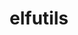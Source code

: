---
title: "elfutils"
layout: cache
categories: [package, develop]
meta: {"versions": ["0.186", "0.188", "0.189"], "compilers": ["gcc@=11.1.0", "gcc@=11.3.0", "gcc@=7.3.1", "gcc@=7.5.0", "oneapi@=2023.0.0", "oneapi@=2023.2.0"], "oss": ["amzn2", "ubuntu18.04", "ubuntu20.04", "ubuntu22.04"], "platforms": ["linux"], "targets": ["aarch64", "graviton2", "neoverse_n1", "ppc64le", "x86_64", "x86_64_v3"], "stacks": ["e4s-oneapi", "ml-linux-x86_64-cpu", "ml-linux-x86_64-cuda", "ml-linux-x86_64-rocm", "root", "tutorial"], "num_specs": 76, "num_specs_by_stack": {"root": 76, "e4s-oneapi": 4, "ml-linux-x86_64-rocm": 1, "ml-linux-x86_64-cuda": 1, "ml-linux-x86_64-cpu": 1, "tutorial": 1}}
spec_details: [{"hash": "dmlyrj4yqt5qxak7giy7v6u32i5ds4f5", "compiler": "gcc@=7.3.1", "versions": ["0.186"], "os": "amzn2", "platform": "linux", "target": "aarch64", "variants": ["~bzip2", "~debuginfod", "+nls", "~xz"], "stacks": ["root"], "size": "-", "tarball": "https://binaries.spack.io/develop/build_cache/linux-amzn2-aarch64/gcc-7.3.1/elfutils-0.186/linux-amzn2-aarch64-gcc-7.3.1-elfutils-0.186-dmlyrj4yqt5qxak7giy7v6u32i5ds4f5.spack"}, {"hash": "xpvce6hctidb6j6lhf72vfvb7spoipfh", "compiler": "gcc@=7.3.1", "versions": ["0.186"], "os": "amzn2", "platform": "linux", "target": "aarch64", "variants": ["~bzip2", "~debuginfod", "+nls", "~xz"], "stacks": ["root"], "size": "-", "tarball": "https://binaries.spack.io/develop/build_cache/linux-amzn2-aarch64/gcc-7.3.1/elfutils-0.186/linux-amzn2-aarch64-gcc-7.3.1-elfutils-0.186-xpvce6hctidb6j6lhf72vfvb7spoipfh.spack"}, {"hash": "3w3rmzmqxff7f66hko2ctra6ag7rkcar", "compiler": "gcc@=7.3.1", "versions": ["0.186"], "os": "amzn2", "platform": "linux", "target": "aarch64", "variants": ["~bzip2", "~debuginfod", "+nls", "~xz"], "stacks": ["root"], "size": "-", "tarball": "https://binaries.spack.io/develop/build_cache/linux-amzn2-aarch64/gcc-7.3.1/elfutils-0.186/linux-amzn2-aarch64-gcc-7.3.1-elfutils-0.186-3w3rmzmqxff7f66hko2ctra6ag7rkcar.spack"}, {"hash": "qxjgxkwlzhhztft22v2hymscfv2va6aa", "compiler": "gcc@=7.3.1", "versions": ["0.186"], "os": "amzn2", "platform": "linux", "target": "aarch64", "variants": ["~bzip2", "~debuginfod", "+nls", "~xz"], "stacks": ["root"], "size": "-", "tarball": "https://binaries.spack.io/develop/build_cache/linux-amzn2-aarch64/gcc-7.3.1/elfutils-0.186/linux-amzn2-aarch64-gcc-7.3.1-elfutils-0.186-qxjgxkwlzhhztft22v2hymscfv2va6aa.spack"}, {"hash": "3ya5dcn62k7llxeh4tsyl7xjymggbgy5", "compiler": "gcc@=7.3.1", "versions": ["0.188"], "os": "amzn2", "platform": "linux", "target": "aarch64", "variants": ["build_system=autotools", "~bzip2", "~debuginfod", "+nls", "~xz", "~zstd"], "stacks": ["root"], "size": "-", "tarball": "https://binaries.spack.io/develop/build_cache/linux-amzn2-aarch64/gcc-7.3.1/elfutils-0.188/linux-amzn2-aarch64-gcc-7.3.1-elfutils-0.188-3ya5dcn62k7llxeh4tsyl7xjymggbgy5.spack"}, {"hash": "6jj45xgkgu2l43dyk5bxq5ajeouhpmwk", "compiler": "gcc@=7.3.1", "versions": ["0.186"], "os": "amzn2", "platform": "linux", "target": "aarch64", "variants": ["~bzip2", "~debuginfod", "+nls", "~xz"], "stacks": ["root"], "size": "-", "tarball": "https://binaries.spack.io/develop/build_cache/linux-amzn2-aarch64/gcc-7.3.1/elfutils-0.186/linux-amzn2-aarch64-gcc-7.3.1-elfutils-0.186-6jj45xgkgu2l43dyk5bxq5ajeouhpmwk.spack"}, {"hash": "grpik2sqac2gifxpuk7g5jg6wukqapia", "compiler": "gcc@=7.3.1", "versions": ["0.189"], "os": "amzn2", "platform": "linux", "target": "aarch64", "variants": ["build_system=autotools", "~bzip2", "~debuginfod", "+nls", "~xz", "~zstd"], "stacks": ["root"], "size": "-", "tarball": "https://binaries.spack.io/develop/build_cache/linux-amzn2-aarch64/gcc-7.3.1/elfutils-0.189/linux-amzn2-aarch64-gcc-7.3.1-elfutils-0.189-grpik2sqac2gifxpuk7g5jg6wukqapia.spack"}, {"hash": "xlpz2kbtqggi3nxyklnyuu5pxtb76bpf", "compiler": "gcc@=7.3.1", "versions": ["0.189"], "os": "amzn2", "platform": "linux", "target": "aarch64", "variants": ["build_system=autotools", "~bzip2", "~debuginfod", "+nls", "~xz", "~zstd"], "stacks": ["root"], "size": "-", "tarball": "https://binaries.spack.io/develop/build_cache/linux-amzn2-aarch64/gcc-7.3.1/elfutils-0.189/linux-amzn2-aarch64-gcc-7.3.1-elfutils-0.189-xlpz2kbtqggi3nxyklnyuu5pxtb76bpf.spack"}, {"hash": "v7zao6fvfap36caqugueixawxhjcmskm", "compiler": "gcc@=7.3.1", "versions": ["0.189"], "os": "amzn2", "platform": "linux", "target": "aarch64", "variants": ["build_system=autotools", "~bzip2", "~debuginfod", "+nls", "~xz", "~zstd"], "stacks": ["root"], "size": "-", "tarball": "https://binaries.spack.io/develop/build_cache/linux-amzn2-aarch64/gcc-7.3.1/elfutils-0.189/linux-amzn2-aarch64-gcc-7.3.1-elfutils-0.189-v7zao6fvfap36caqugueixawxhjcmskm.spack"}, {"hash": "ju2z6uukwvncogq7mcjjba3kpxfiwhkq", "compiler": "gcc@=7.3.1", "versions": ["0.189"], "os": "amzn2", "platform": "linux", "target": "aarch64", "variants": ["build_system=autotools", "~bzip2", "~debuginfod", "+nls", "~xz", "~zstd"], "stacks": ["root"], "size": "-", "tarball": "https://binaries.spack.io/develop/build_cache/linux-amzn2-aarch64/gcc-7.3.1/elfutils-0.189/linux-amzn2-aarch64-gcc-7.3.1-elfutils-0.189-ju2z6uukwvncogq7mcjjba3kpxfiwhkq.spack"}, {"hash": "mvnp7logbddi6hcdxwwr44lhmpqrb2dh", "compiler": "gcc@=7.3.1", "versions": ["0.189"], "os": "amzn2", "platform": "linux", "target": "aarch64", "variants": ["build_system=autotools", "~debuginfod", "+nls"], "stacks": ["root"], "size": "-", "tarball": "https://binaries.spack.io/develop/build_cache/linux-amzn2-aarch64/gcc-7.3.1/elfutils-0.189/linux-amzn2-aarch64-gcc-7.3.1-elfutils-0.189-mvnp7logbddi6hcdxwwr44lhmpqrb2dh.spack"}, {"hash": "kdnyejj7uley2v35l3xik4ujt2ahlsgr", "compiler": "gcc@=7.3.1", "versions": ["0.189"], "os": "amzn2", "platform": "linux", "target": "aarch64", "variants": ["build_system=autotools", "~bzip2", "~debuginfod", "+nls", "~xz", "~zstd"], "stacks": ["root"], "size": "-", "tarball": "https://binaries.spack.io/develop/build_cache/linux-amzn2-aarch64/gcc-7.3.1/elfutils-0.189/linux-amzn2-aarch64-gcc-7.3.1-elfutils-0.189-kdnyejj7uley2v35l3xik4ujt2ahlsgr.spack"}, {"hash": "vqbxrjzzspt5spedh5zhlm2ajrikicdr", "compiler": "gcc@=7.3.1", "versions": ["0.186"], "os": "amzn2", "platform": "linux", "target": "graviton2", "variants": ["~bzip2", "~debuginfod", "+nls", "~xz"], "stacks": ["root"], "size": "-", "tarball": "https://binaries.spack.io/develop/build_cache/linux-amzn2-graviton2/gcc-7.3.1/elfutils-0.186/linux-amzn2-graviton2-gcc-7.3.1-elfutils-0.186-vqbxrjzzspt5spedh5zhlm2ajrikicdr.spack"}, {"hash": "v6djdtgintgqey3zpjmkbcwonjkeejdz", "compiler": "gcc@=7.3.1", "versions": ["0.186"], "os": "amzn2", "platform": "linux", "target": "graviton2", "variants": ["~bzip2", "~debuginfod", "+nls", "~xz"], "stacks": ["root"], "size": "-", "tarball": "https://binaries.spack.io/develop/build_cache/linux-amzn2-graviton2/gcc-7.3.1/elfutils-0.186/linux-amzn2-graviton2-gcc-7.3.1-elfutils-0.186-v6djdtgintgqey3zpjmkbcwonjkeejdz.spack"}, {"hash": "ao3a47gkoo3j2g4pdpvxqph2mcpufzlu", "compiler": "gcc@=7.3.1", "versions": ["0.186"], "os": "amzn2", "platform": "linux", "target": "graviton2", "variants": ["~bzip2", "~debuginfod", "+nls", "~xz"], "stacks": ["root"], "size": "-", "tarball": "https://binaries.spack.io/develop/build_cache/linux-amzn2-graviton2/gcc-7.3.1/elfutils-0.186/linux-amzn2-graviton2-gcc-7.3.1-elfutils-0.186-ao3a47gkoo3j2g4pdpvxqph2mcpufzlu.spack"}, {"hash": "i4rrif3gqp4sptnxfrg4i75cblfix55p", "compiler": "gcc@=7.3.1", "versions": ["0.186"], "os": "amzn2", "platform": "linux", "target": "graviton2", "variants": ["~bzip2", "~debuginfod", "+nls", "~xz"], "stacks": ["root"], "size": "-", "tarball": "https://binaries.spack.io/develop/build_cache/linux-amzn2-graviton2/gcc-7.3.1/elfutils-0.186/linux-amzn2-graviton2-gcc-7.3.1-elfutils-0.186-i4rrif3gqp4sptnxfrg4i75cblfix55p.spack"}, {"hash": "7ohrxmtwppl737udnyhtatfl2bocsxl7", "compiler": "gcc@=7.3.1", "versions": ["0.186"], "os": "amzn2", "platform": "linux", "target": "graviton2", "variants": ["~bzip2", "~debuginfod", "+nls", "~xz"], "stacks": ["root"], "size": "-", "tarball": "https://binaries.spack.io/develop/build_cache/linux-amzn2-graviton2/gcc-7.3.1/elfutils-0.186/linux-amzn2-graviton2-gcc-7.3.1-elfutils-0.186-7ohrxmtwppl737udnyhtatfl2bocsxl7.spack"}, {"hash": "jggmmorzrdq7cqlhkkjjogpwufuwmeuq", "compiler": "gcc@=7.3.1", "versions": ["0.186"], "os": "amzn2", "platform": "linux", "target": "graviton2", "variants": ["~bzip2", "~debuginfod", "+nls", "~xz"], "stacks": ["root"], "size": "-", "tarball": "https://binaries.spack.io/develop/build_cache/linux-amzn2-graviton2/gcc-7.3.1/elfutils-0.186/linux-amzn2-graviton2-gcc-7.3.1-elfutils-0.186-jggmmorzrdq7cqlhkkjjogpwufuwmeuq.spack"}, {"hash": "nxulngmqdblqjuq4kax7hzypaieca56a", "compiler": "gcc@=7.3.1", "versions": ["0.188"], "os": "amzn2", "platform": "linux", "target": "neoverse_n1", "variants": ["build_system=autotools", "~bzip2", "~debuginfod", "+nls", "~xz", "~zstd"], "stacks": ["root"], "size": "-", "tarball": "https://binaries.spack.io/develop/build_cache/linux-amzn2-neoverse_n1/gcc-7.3.1/elfutils-0.188/linux-amzn2-neoverse_n1-gcc-7.3.1-elfutils-0.188-nxulngmqdblqjuq4kax7hzypaieca56a.spack"}, {"hash": "pdszdqvhg4uox3fkoqswegh6dy7firx6", "compiler": "gcc@=7.3.1", "versions": ["0.189"], "os": "amzn2", "platform": "linux", "target": "neoverse_n1", "variants": ["build_system=autotools", "~bzip2", "~debuginfod", "+nls", "~xz", "~zstd"], "stacks": ["root"], "size": "-", "tarball": "https://binaries.spack.io/develop/build_cache/linux-amzn2-neoverse_n1/gcc-7.3.1/elfutils-0.189/linux-amzn2-neoverse_n1-gcc-7.3.1-elfutils-0.189-pdszdqvhg4uox3fkoqswegh6dy7firx6.spack"}, {"hash": "ghz5h3gaatbpsag4pp4md7b7enpecstf", "compiler": "gcc@=7.3.1", "versions": ["0.189"], "os": "amzn2", "platform": "linux", "target": "neoverse_n1", "variants": ["build_system=autotools", "~bzip2", "~debuginfod", "+nls", "~xz", "~zstd"], "stacks": ["root"], "size": "-", "tarball": "https://binaries.spack.io/develop/build_cache/linux-amzn2-neoverse_n1/gcc-7.3.1/elfutils-0.189/linux-amzn2-neoverse_n1-gcc-7.3.1-elfutils-0.189-ghz5h3gaatbpsag4pp4md7b7enpecstf.spack"}, {"hash": "xxt7dbkdmy4lioyhpjq6i7cjzgga5o3k", "compiler": "gcc@=7.3.1", "versions": ["0.189"], "os": "amzn2", "platform": "linux", "target": "neoverse_n1", "variants": ["build_system=autotools", "~bzip2", "~debuginfod", "+nls", "~xz", "~zstd"], "stacks": ["root"], "size": "-", "tarball": "https://binaries.spack.io/develop/build_cache/linux-amzn2-neoverse_n1/gcc-7.3.1/elfutils-0.189/linux-amzn2-neoverse_n1-gcc-7.3.1-elfutils-0.189-xxt7dbkdmy4lioyhpjq6i7cjzgga5o3k.spack"}, {"hash": "wh5mh5e4wmk722old6p2ddqmtosbmg2d", "compiler": "gcc@=7.3.1", "versions": ["0.189"], "os": "amzn2", "platform": "linux", "target": "neoverse_n1", "variants": ["build_system=autotools", "~debuginfod", "+nls"], "stacks": ["root"], "size": "-", "tarball": "https://binaries.spack.io/develop/build_cache/linux-amzn2-neoverse_n1/gcc-7.3.1/elfutils-0.189/linux-amzn2-neoverse_n1-gcc-7.3.1-elfutils-0.189-wh5mh5e4wmk722old6p2ddqmtosbmg2d.spack"}, {"hash": "htdd2otoj7eorqijh4ekfxpskmxtjpj5", "compiler": "gcc@=7.3.1", "versions": ["0.189"], "os": "amzn2", "platform": "linux", "target": "neoverse_n1", "variants": ["build_system=autotools", "~bzip2", "~debuginfod", "+nls", "~xz", "~zstd"], "stacks": ["root"], "size": "-", "tarball": "https://binaries.spack.io/develop/build_cache/linux-amzn2-neoverse_n1/gcc-7.3.1/elfutils-0.189/linux-amzn2-neoverse_n1-gcc-7.3.1-elfutils-0.189-htdd2otoj7eorqijh4ekfxpskmxtjpj5.spack"}, {"hash": "4i6hliezye64k27lfwe4at3k7uvdcod4", "compiler": "gcc@=7.3.1", "versions": ["0.189"], "os": "amzn2", "platform": "linux", "target": "neoverse_n1", "variants": ["build_system=autotools", "~bzip2", "~debuginfod", "+nls", "~xz", "~zstd"], "stacks": ["root"], "size": "-", "tarball": "https://binaries.spack.io/develop/build_cache/linux-amzn2-neoverse_n1/gcc-7.3.1/elfutils-0.189/linux-amzn2-neoverse_n1-gcc-7.3.1-elfutils-0.189-4i6hliezye64k27lfwe4at3k7uvdcod4.spack"}, {"hash": "ydu4i2eijmse4gdxvfoka5heqcjfted7", "compiler": "gcc@=7.3.1", "versions": ["0.186"], "os": "amzn2", "platform": "linux", "target": "x86_64_v3", "variants": ["~bzip2", "~debuginfod", "+nls", "~xz"], "stacks": ["root"], "size": "-", "tarball": "https://binaries.spack.io/develop/build_cache/linux-amzn2-x86_64_v3/gcc-7.3.1/elfutils-0.186/linux-amzn2-x86_64_v3-gcc-7.3.1-elfutils-0.186-ydu4i2eijmse4gdxvfoka5heqcjfted7.spack"}, {"hash": "xje5j47ma664yapprbjjurvgw53d4oqk", "compiler": "gcc@=7.3.1", "versions": ["0.186"], "os": "amzn2", "platform": "linux", "target": "x86_64_v3", "variants": ["~bzip2", "~debuginfod", "+nls", "~xz"], "stacks": ["root"], "size": "-", "tarball": "https://binaries.spack.io/develop/build_cache/linux-amzn2-x86_64_v3/gcc-7.3.1/elfutils-0.186/linux-amzn2-x86_64_v3-gcc-7.3.1-elfutils-0.186-xje5j47ma664yapprbjjurvgw53d4oqk.spack"}, {"hash": "mdaehaj5lmt5ykq5w5a6yilgaatva5lj", "compiler": "gcc@=7.3.1", "versions": ["0.186"], "os": "amzn2", "platform": "linux", "target": "x86_64_v3", "variants": ["~bzip2", "~debuginfod", "+nls", "~xz"], "stacks": ["root"], "size": "-", "tarball": "https://binaries.spack.io/develop/build_cache/linux-amzn2-x86_64_v3/gcc-7.3.1/elfutils-0.186/linux-amzn2-x86_64_v3-gcc-7.3.1-elfutils-0.186-mdaehaj5lmt5ykq5w5a6yilgaatva5lj.spack"}, {"hash": "dqmw47b5rxktktoap5i2nkbkami3n4hc", "compiler": "gcc@=7.3.1", "versions": ["0.188"], "os": "amzn2", "platform": "linux", "target": "x86_64_v3", "variants": ["build_system=autotools", "~bzip2", "~debuginfod", "+nls", "~xz", "~zstd"], "stacks": ["root"], "size": "-", "tarball": "https://binaries.spack.io/develop/build_cache/linux-amzn2-x86_64_v3/gcc-7.3.1/elfutils-0.188/linux-amzn2-x86_64_v3-gcc-7.3.1-elfutils-0.188-dqmw47b5rxktktoap5i2nkbkami3n4hc.spack"}, {"hash": "5qpfzxlkeov5zsp2m4yrz7kaueed4qtp", "compiler": "gcc@=7.3.1", "versions": ["0.186"], "os": "amzn2", "platform": "linux", "target": "x86_64_v3", "variants": ["~bzip2", "~debuginfod", "+nls", "~xz"], "stacks": ["root"], "size": "-", "tarball": "https://binaries.spack.io/develop/build_cache/linux-amzn2-x86_64_v3/gcc-7.3.1/elfutils-0.186/linux-amzn2-x86_64_v3-gcc-7.3.1-elfutils-0.186-5qpfzxlkeov5zsp2m4yrz7kaueed4qtp.spack"}, {"hash": "s6bffmfg5rgceotqzcaeyfh2ihg2p34g", "compiler": "gcc@=7.3.1", "versions": ["0.186"], "os": "amzn2", "platform": "linux", "target": "x86_64_v3", "variants": ["~bzip2", "~debuginfod", "+nls", "~xz"], "stacks": ["root"], "size": "-", "tarball": "https://binaries.spack.io/develop/build_cache/linux-amzn2-x86_64_v3/gcc-7.3.1/elfutils-0.186/linux-amzn2-x86_64_v3-gcc-7.3.1-elfutils-0.186-s6bffmfg5rgceotqzcaeyfh2ihg2p34g.spack"}, {"hash": "24urgv5fzmdg4emosp2fa5jp2m7kml2z", "compiler": "gcc@=7.3.1", "versions": ["0.186"], "os": "amzn2", "platform": "linux", "target": "x86_64_v3", "variants": ["~bzip2", "~debuginfod", "+nls", "~xz"], "stacks": ["root"], "size": "-", "tarball": "https://binaries.spack.io/develop/build_cache/linux-amzn2-x86_64_v3/gcc-7.3.1/elfutils-0.186/linux-amzn2-x86_64_v3-gcc-7.3.1-elfutils-0.186-24urgv5fzmdg4emosp2fa5jp2m7kml2z.spack"}, {"hash": "axp4atgksh4tawicjxeugwsf7gla2fqt", "compiler": "gcc@=7.3.1", "versions": ["0.189"], "os": "amzn2", "platform": "linux", "target": "x86_64_v3", "variants": ["build_system=autotools", "~bzip2", "~debuginfod", "+nls", "~xz", "~zstd"], "stacks": ["root"], "size": "-", "tarball": "https://binaries.spack.io/develop/build_cache/linux-amzn2-x86_64_v3/gcc-7.3.1/elfutils-0.189/linux-amzn2-x86_64_v3-gcc-7.3.1-elfutils-0.189-axp4atgksh4tawicjxeugwsf7gla2fqt.spack"}, {"hash": "blyk2bb2aynctze2ythatlangeaugzh2", "compiler": "gcc@=7.3.1", "versions": ["0.189"], "os": "amzn2", "platform": "linux", "target": "x86_64_v3", "variants": ["build_system=autotools", "~debuginfod", "+nls"], "stacks": ["root"], "size": "-", "tarball": "https://binaries.spack.io/develop/build_cache/linux-amzn2-x86_64_v3/gcc-7.3.1/elfutils-0.189/linux-amzn2-x86_64_v3-gcc-7.3.1-elfutils-0.189-blyk2bb2aynctze2ythatlangeaugzh2.spack"}, {"hash": "l2df6funq2sd2cbkzbwy3azcxnzfx37i", "compiler": "gcc@=7.3.1", "versions": ["0.189"], "os": "amzn2", "platform": "linux", "target": "x86_64_v3", "variants": ["build_system=autotools", "~bzip2", "~debuginfod", "+nls", "~xz", "~zstd"], "stacks": ["root"], "size": "-", "tarball": "https://binaries.spack.io/develop/build_cache/linux-amzn2-x86_64_v3/gcc-7.3.1/elfutils-0.189/linux-amzn2-x86_64_v3-gcc-7.3.1-elfutils-0.189-l2df6funq2sd2cbkzbwy3azcxnzfx37i.spack"}, {"hash": "quo5x3rm3qmjryffuk7b63cqmxkoicfu", "compiler": "gcc@=7.3.1", "versions": ["0.189"], "os": "amzn2", "platform": "linux", "target": "x86_64_v3", "variants": ["build_system=autotools", "~bzip2", "~debuginfod", "+nls", "~xz", "~zstd"], "stacks": ["root"], "size": "-", "tarball": "https://binaries.spack.io/develop/build_cache/linux-amzn2-x86_64_v3/gcc-7.3.1/elfutils-0.189/linux-amzn2-x86_64_v3-gcc-7.3.1-elfutils-0.189-quo5x3rm3qmjryffuk7b63cqmxkoicfu.spack"}, {"hash": "45b3qiwsn4pyudvnq2k4nalsvzhtkkhj", "compiler": "gcc@=7.3.1", "versions": ["0.189"], "os": "amzn2", "platform": "linux", "target": "x86_64_v3", "variants": ["build_system=autotools", "~bzip2", "~debuginfod", "+nls", "~xz", "~zstd"], "stacks": ["root"], "size": "-", "tarball": "https://binaries.spack.io/develop/build_cache/linux-amzn2-x86_64_v3/gcc-7.3.1/elfutils-0.189/linux-amzn2-x86_64_v3-gcc-7.3.1-elfutils-0.189-45b3qiwsn4pyudvnq2k4nalsvzhtkkhj.spack"}, {"hash": "667ezptr4fkg3gzniirxg4kolo37szlk", "compiler": "gcc@=7.3.1", "versions": ["0.189"], "os": "amzn2", "platform": "linux", "target": "x86_64_v3", "variants": ["build_system=autotools", "~bzip2", "~debuginfod", "+nls", "~xz", "~zstd"], "stacks": ["root"], "size": "-", "tarball": "https://binaries.spack.io/develop/build_cache/linux-amzn2-x86_64_v3/gcc-7.3.1/elfutils-0.189/linux-amzn2-x86_64_v3-gcc-7.3.1-elfutils-0.189-667ezptr4fkg3gzniirxg4kolo37szlk.spack"}, {"hash": "p7tkbv2cei2jkdjfdjvfhjc7wgksn5ua", "compiler": "gcc@=7.5.0", "versions": ["0.186"], "os": "ubuntu18.04", "platform": "linux", "target": "x86_64", "variants": ["~bzip2", "~debuginfod", "+nls", "~xz"], "stacks": ["root"], "size": "-", "tarball": "https://binaries.spack.io/develop/build_cache/linux-ubuntu18.04-x86_64/gcc-7.5.0/elfutils-0.186/linux-ubuntu18.04-x86_64-gcc-7.5.0-elfutils-0.186-p7tkbv2cei2jkdjfdjvfhjc7wgksn5ua.spack"}, {"hash": "rcrcxl3zhckht6q5pqgljirqbnstab5k", "compiler": "gcc@=7.5.0", "versions": ["0.186"], "os": "ubuntu18.04", "platform": "linux", "target": "x86_64", "variants": ["~bzip2", "~debuginfod", "+nls", "~xz"], "stacks": ["root"], "size": "-", "tarball": "https://binaries.spack.io/develop/build_cache/linux-ubuntu18.04-x86_64/gcc-7.5.0/elfutils-0.186/linux-ubuntu18.04-x86_64-gcc-7.5.0-elfutils-0.186-rcrcxl3zhckht6q5pqgljirqbnstab5k.spack"}, {"hash": "rx7mzt67zooqah4yxhfgrwfkkx3k2oey", "compiler": "gcc@=7.5.0", "versions": ["0.186"], "os": "ubuntu18.04", "platform": "linux", "target": "x86_64", "variants": ["~bzip2", "~debuginfod", "+nls", "~xz"], "stacks": ["root"], "size": "-", "tarball": "https://binaries.spack.io/develop/build_cache/linux-ubuntu18.04-x86_64/gcc-7.5.0/elfutils-0.186/linux-ubuntu18.04-x86_64-gcc-7.5.0-elfutils-0.186-rx7mzt67zooqah4yxhfgrwfkkx3k2oey.spack"}, {"hash": "qcaqothzakfo4ttlrzagqyzs4dhky7di", "compiler": "gcc@=7.5.0", "versions": ["0.186"], "os": "ubuntu18.04", "platform": "linux", "target": "x86_64", "variants": ["~bzip2", "~debuginfod", "+nls", "~xz"], "stacks": ["root"], "size": "-", "tarball": "https://binaries.spack.io/develop/build_cache/linux-ubuntu18.04-x86_64/gcc-7.5.0/elfutils-0.186/linux-ubuntu18.04-x86_64-gcc-7.5.0-elfutils-0.186-qcaqothzakfo4ttlrzagqyzs4dhky7di.spack"}, {"hash": "buw4tbjaz7sqxuqqkrknth7zh3chc6m3", "compiler": "gcc@=7.5.0", "versions": ["0.186"], "os": "ubuntu18.04", "platform": "linux", "target": "x86_64", "variants": ["~bzip2", "~debuginfod", "+nls", "~xz"], "stacks": ["root"], "size": "-", "tarball": "https://binaries.spack.io/develop/build_cache/linux-ubuntu18.04-x86_64/gcc-7.5.0/elfutils-0.186/linux-ubuntu18.04-x86_64-gcc-7.5.0-elfutils-0.186-buw4tbjaz7sqxuqqkrknth7zh3chc6m3.spack"}, {"hash": "w6nxwzk353pqvg3mglewv6egn34kobqa", "compiler": "gcc@=7.5.0", "versions": ["0.186"], "os": "ubuntu18.04", "platform": "linux", "target": "x86_64", "variants": ["~bzip2", "~debuginfod", "+nls", "~xz"], "stacks": ["root"], "size": "-", "tarball": "https://binaries.spack.io/develop/build_cache/linux-ubuntu18.04-x86_64/gcc-7.5.0/elfutils-0.186/linux-ubuntu18.04-x86_64-gcc-7.5.0-elfutils-0.186-w6nxwzk353pqvg3mglewv6egn34kobqa.spack"}, {"hash": "hpg5q6j2rh3kw47lyuyltoupiyrivliq", "compiler": "gcc@=7.5.0", "versions": ["0.186"], "os": "ubuntu18.04", "platform": "linux", "target": "x86_64", "variants": ["~bzip2", "~debuginfod", "+nls", "~xz"], "stacks": ["root"], "size": "-", "tarball": "https://binaries.spack.io/develop/build_cache/linux-ubuntu18.04-x86_64/gcc-7.5.0/elfutils-0.186/linux-ubuntu18.04-x86_64-gcc-7.5.0-elfutils-0.186-hpg5q6j2rh3kw47lyuyltoupiyrivliq.spack"}, {"hash": "jzgkzlv6itoqnrjbz2eirhdycu4cwpk3", "compiler": "gcc@=7.5.0", "versions": ["0.186"], "os": "ubuntu18.04", "platform": "linux", "target": "x86_64", "variants": ["~bzip2", "~debuginfod", "+nls", "~xz"], "stacks": ["root"], "size": "-", "tarball": "https://binaries.spack.io/develop/build_cache/linux-ubuntu18.04-x86_64/gcc-7.5.0/elfutils-0.186/linux-ubuntu18.04-x86_64-gcc-7.5.0-elfutils-0.186-jzgkzlv6itoqnrjbz2eirhdycu4cwpk3.spack"}, {"hash": "ehp46cecdyss6rg773avp5vmnzxy2to3", "compiler": "gcc@=7.5.0", "versions": ["0.186"], "os": "ubuntu18.04", "platform": "linux", "target": "x86_64", "variants": ["~bzip2", "~debuginfod", "+nls", "~xz"], "stacks": ["root"], "size": "-", "tarball": "https://binaries.spack.io/develop/build_cache/linux-ubuntu18.04-x86_64/gcc-7.5.0/elfutils-0.186/linux-ubuntu18.04-x86_64-gcc-7.5.0-elfutils-0.186-ehp46cecdyss6rg773avp5vmnzxy2to3.spack"}, {"hash": "q4vpzj44vhzsnx46buop6322borltlxw", "compiler": "gcc@=7.5.0", "versions": ["0.189"], "os": "ubuntu18.04", "platform": "linux", "target": "x86_64", "variants": ["build_system=autotools", "~bzip2", "~debuginfod", "+nls", "~xz", "~zstd"], "stacks": ["root"], "size": "-", "tarball": "https://binaries.spack.io/develop/build_cache/linux-ubuntu18.04-x86_64/gcc-7.5.0/elfutils-0.189/linux-ubuntu18.04-x86_64-gcc-7.5.0-elfutils-0.189-q4vpzj44vhzsnx46buop6322borltlxw.spack"}, {"hash": "lcec3mzo5vfymy7kzulxcf5i5wakv6p5", "compiler": "gcc@=7.5.0", "versions": ["0.189"], "os": "ubuntu18.04", "platform": "linux", "target": "x86_64_v3", "variants": ["build_system=autotools", "~bzip2", "~debuginfod", "+nls", "~xz", "~zstd"], "stacks": ["root"], "size": "-", "tarball": "https://binaries.spack.io/develop/build_cache/linux-ubuntu18.04-x86_64_v3/gcc-7.5.0/elfutils-0.189/linux-ubuntu18.04-x86_64_v3-gcc-7.5.0-elfutils-0.189-lcec3mzo5vfymy7kzulxcf5i5wakv6p5.spack"}, {"hash": "7uwetncagmzr3zfllpxmuocxtwwqvqqn", "compiler": "gcc@=7.5.0", "versions": ["0.189"], "os": "ubuntu18.04", "platform": "linux", "target": "x86_64_v3", "variants": ["build_system=autotools", "~bzip2", "~debuginfod", "+nls", "~xz", "~zstd"], "stacks": ["root"], "size": "-", "tarball": "https://binaries.spack.io/develop/build_cache/linux-ubuntu18.04-x86_64_v3/gcc-7.5.0/elfutils-0.189/linux-ubuntu18.04-x86_64_v3-gcc-7.5.0-elfutils-0.189-7uwetncagmzr3zfllpxmuocxtwwqvqqn.spack"}, {"hash": "g5ahojbop5raijtp2eyxsextqm2jd7wc", "compiler": "gcc@=7.5.0", "versions": ["0.189"], "os": "ubuntu18.04", "platform": "linux", "target": "x86_64_v3", "variants": ["build_system=autotools", "~bzip2", "~debuginfod", "+nls", "~xz", "~zstd"], "stacks": ["root"], "size": "-", "tarball": "https://binaries.spack.io/develop/build_cache/linux-ubuntu18.04-x86_64_v3/gcc-7.5.0/elfutils-0.189/linux-ubuntu18.04-x86_64_v3-gcc-7.5.0-elfutils-0.189-g5ahojbop5raijtp2eyxsextqm2jd7wc.spack"}, {"hash": "74bz4ri5oke5e3wrdyad5syt42wkhbgv", "compiler": "gcc@=7.5.0", "versions": ["0.189"], "os": "ubuntu18.04", "platform": "linux", "target": "x86_64_v3", "variants": ["build_system=autotools", "~bzip2", "~debuginfod", "+nls", "~xz", "~zstd"], "stacks": ["root"], "size": "-", "tarball": "https://binaries.spack.io/develop/build_cache/linux-ubuntu18.04-x86_64_v3/gcc-7.5.0/elfutils-0.189/linux-ubuntu18.04-x86_64_v3-gcc-7.5.0-elfutils-0.189-74bz4ri5oke5e3wrdyad5syt42wkhbgv.spack"}, {"hash": "rctwvoabc5jj5vjvcwubxmfqjsdcugmb", "compiler": "gcc@=7.5.0", "versions": ["0.189"], "os": "ubuntu18.04", "platform": "linux", "target": "x86_64_v3", "variants": ["build_system=autotools", "~debuginfod", "+nls"], "stacks": ["root"], "size": "-", "tarball": "https://binaries.spack.io/develop/build_cache/linux-ubuntu18.04-x86_64_v3/gcc-7.5.0/elfutils-0.189/linux-ubuntu18.04-x86_64_v3-gcc-7.5.0-elfutils-0.189-rctwvoabc5jj5vjvcwubxmfqjsdcugmb.spack"}, {"hash": "g6z7gga26imhtb3eaovtpkg2bycfihcj", "compiler": "gcc@=7.5.0", "versions": ["0.189"], "os": "ubuntu18.04", "platform": "linux", "target": "x86_64_v3", "variants": ["build_system=autotools", "~bzip2", "~debuginfod", "+nls", "~xz", "~zstd"], "stacks": ["root"], "size": "-", "tarball": "https://binaries.spack.io/develop/build_cache/linux-ubuntu18.04-x86_64_v3/gcc-7.5.0/elfutils-0.189/linux-ubuntu18.04-x86_64_v3-gcc-7.5.0-elfutils-0.189-g6z7gga26imhtb3eaovtpkg2bycfihcj.spack"}, {"hash": "a3fphgp332eodvexy2a6gbox4ubph6li", "compiler": "gcc@=11.1.0", "versions": ["0.189"], "os": "ubuntu20.04", "platform": "linux", "target": "ppc64le", "variants": ["build_system=autotools", "+bzip2", "~debuginfod", "~nls", "+xz", "~zstd"], "stacks": ["root"], "size": "-", "tarball": "https://binaries.spack.io/develop/build_cache/linux-ubuntu20.04-ppc64le/gcc-11.1.0/elfutils-0.189/linux-ubuntu20.04-ppc64le-gcc-11.1.0-elfutils-0.189-a3fphgp332eodvexy2a6gbox4ubph6li.spack"}, {"hash": "iaedlypbfdcr7rqrg46wokgjlioqszpp", "compiler": "gcc@=11.1.0", "versions": ["0.189"], "os": "ubuntu20.04", "platform": "linux", "target": "ppc64le", "variants": ["build_system=autotools", "+bzip2", "~debuginfod", "~nls", "+xz", "~zstd"], "stacks": ["root"], "size": "-", "tarball": "https://binaries.spack.io/develop/build_cache/linux-ubuntu20.04-ppc64le/gcc-11.1.0/elfutils-0.189/linux-ubuntu20.04-ppc64le-gcc-11.1.0-elfutils-0.189-iaedlypbfdcr7rqrg46wokgjlioqszpp.spack"}, {"hash": "zsbvaxy6z6g4nvybn3ieoxp7p3rurnkn", "compiler": "gcc@=11.1.0", "versions": ["0.189"], "os": "ubuntu20.04", "platform": "linux", "target": "ppc64le", "variants": ["build_system=autotools", "~debuginfod", "~nls"], "stacks": ["root"], "size": "-", "tarball": "https://binaries.spack.io/develop/build_cache/linux-ubuntu20.04-ppc64le/gcc-11.1.0/elfutils-0.189/linux-ubuntu20.04-ppc64le-gcc-11.1.0-elfutils-0.189-zsbvaxy6z6g4nvybn3ieoxp7p3rurnkn.spack"}, {"hash": "556ejvjehey3ve7q4izraihk43cl5yae", "compiler": "gcc@=11.1.0", "versions": ["0.189"], "os": "ubuntu20.04", "platform": "linux", "target": "ppc64le", "variants": ["build_system=autotools", "+bzip2", "~debuginfod", "~nls", "+xz", "~zstd"], "stacks": ["root"], "size": "-", "tarball": "https://binaries.spack.io/develop/build_cache/linux-ubuntu20.04-ppc64le/gcc-11.1.0/elfutils-0.189/linux-ubuntu20.04-ppc64le-gcc-11.1.0-elfutils-0.189-556ejvjehey3ve7q4izraihk43cl5yae.spack"}, {"hash": "6b7duyo7oyigqnxhaok6dctlr4iipqiq", "compiler": "oneapi@=2023.0.0", "versions": ["0.189"], "os": "ubuntu20.04", "platform": "linux", "target": "x86_64", "variants": ["build_system=autotools", "+bzip2", "~debuginfod", "~nls", "+xz", "~zstd"], "stacks": ["root", "e4s-oneapi"], "size": "-", "tarball": "https://binaries.spack.io/develop/build_cache/linux-ubuntu20.04-x86_64/oneapi-2023.0.0/elfutils-0.189/linux-ubuntu20.04-x86_64-oneapi-2023.0.0-elfutils-0.189-6b7duyo7oyigqnxhaok6dctlr4iipqiq.spack"}, {"hash": "bcwkp6divfnor7umj3yqdudttcu3hmh5", "compiler": "oneapi@=2023.0.0", "versions": ["0.189"], "os": "ubuntu20.04", "platform": "linux", "target": "x86_64", "variants": ["build_system=autotools", "~debuginfod", "~nls"], "stacks": ["root", "e4s-oneapi"], "size": "-", "tarball": "https://binaries.spack.io/develop/build_cache/linux-ubuntu20.04-x86_64/oneapi-2023.0.0/elfutils-0.189/linux-ubuntu20.04-x86_64-oneapi-2023.0.0-elfutils-0.189-bcwkp6divfnor7umj3yqdudttcu3hmh5.spack"}, {"hash": "xe6idr2ohmriyyquhhrzsvsgd7iayul4", "compiler": "oneapi@=2023.0.0", "versions": ["0.189"], "os": "ubuntu20.04", "platform": "linux", "target": "x86_64", "variants": ["build_system=autotools", "+bzip2", "~debuginfod", "~nls", "+xz", "~zstd"], "stacks": ["root"], "size": "-", "tarball": "https://binaries.spack.io/develop/build_cache/linux-ubuntu20.04-x86_64/oneapi-2023.0.0/elfutils-0.189/linux-ubuntu20.04-x86_64-oneapi-2023.0.0-elfutils-0.189-xe6idr2ohmriyyquhhrzsvsgd7iayul4.spack"}, {"hash": "3ju5lbykp2ylx62wz256logohkuxihuo", "compiler": "oneapi@=2023.0.0", "versions": ["0.189"], "os": "ubuntu20.04", "platform": "linux", "target": "x86_64", "variants": ["build_system=autotools", "+bzip2", "~debuginfod", "~nls", "+xz", "~zstd"], "stacks": ["root", "e4s-oneapi"], "size": "-", "tarball": "https://binaries.spack.io/develop/build_cache/linux-ubuntu20.04-x86_64/oneapi-2023.0.0/elfutils-0.189/linux-ubuntu20.04-x86_64-oneapi-2023.0.0-elfutils-0.189-3ju5lbykp2ylx62wz256logohkuxihuo.spack"}, {"hash": "vlvccaesvptphb64hsuzepxovhcjn6mg", "compiler": "oneapi@=2023.2.0", "versions": ["0.189"], "os": "ubuntu20.04", "platform": "linux", "target": "x86_64", "variants": ["build_system=autotools", "~debuginfod", "~nls"], "stacks": ["root", "e4s-oneapi"], "size": "-", "tarball": "https://binaries.spack.io/develop/build_cache/linux-ubuntu20.04-x86_64/oneapi-2023.2.0/elfutils-0.189/linux-ubuntu20.04-x86_64-oneapi-2023.2.0-elfutils-0.189-vlvccaesvptphb64hsuzepxovhcjn6mg.spack"}, {"hash": "qs4gbloi5eokg2ylpsrywtqugh4t5rbl", "compiler": "gcc@=11.1.0", "versions": ["0.189"], "os": "ubuntu20.04", "platform": "linux", "target": "x86_64_v3", "variants": ["build_system=autotools", "+bzip2", "~debuginfod", "~nls", "+xz", "~zstd"], "stacks": ["root"], "size": "-", "tarball": "https://binaries.spack.io/develop/build_cache/linux-ubuntu20.04-x86_64_v3/gcc-11.1.0/elfutils-0.189/linux-ubuntu20.04-x86_64_v3-gcc-11.1.0-elfutils-0.189-qs4gbloi5eokg2ylpsrywtqugh4t5rbl.spack"}, {"hash": "neznxc5jmqkp7okzm3c4ev7rp3iqnwpq", "compiler": "gcc@=11.1.0", "versions": ["0.189"], "os": "ubuntu20.04", "platform": "linux", "target": "x86_64_v3", "variants": ["build_system=autotools", "+bzip2", "~debuginfod", "~nls", "+xz", "~zstd"], "stacks": ["root"], "size": "-", "tarball": "https://binaries.spack.io/develop/build_cache/linux-ubuntu20.04-x86_64_v3/gcc-11.1.0/elfutils-0.189/linux-ubuntu20.04-x86_64_v3-gcc-11.1.0-elfutils-0.189-neznxc5jmqkp7okzm3c4ev7rp3iqnwpq.spack"}, {"hash": "ed63ux6fe6ebkfhoxhayk74cwslwn2r6", "compiler": "gcc@=11.1.0", "versions": ["0.189"], "os": "ubuntu20.04", "platform": "linux", "target": "x86_64_v3", "variants": ["build_system=autotools", "+bzip2", "~debuginfod", "~nls", "+xz", "~zstd"], "stacks": ["root"], "size": "-", "tarball": "https://binaries.spack.io/develop/build_cache/linux-ubuntu20.04-x86_64_v3/gcc-11.1.0/elfutils-0.189/linux-ubuntu20.04-x86_64_v3-gcc-11.1.0-elfutils-0.189-ed63ux6fe6ebkfhoxhayk74cwslwn2r6.spack"}, {"hash": "d77v3usikcoin4tf6x4myhgjl6rxrunv", "compiler": "gcc@=11.1.0", "versions": ["0.189"], "os": "ubuntu20.04", "platform": "linux", "target": "x86_64_v3", "variants": ["build_system=autotools", "~debuginfod", "~nls"], "stacks": ["root"], "size": "-", "tarball": "https://binaries.spack.io/develop/build_cache/linux-ubuntu20.04-x86_64_v3/gcc-11.1.0/elfutils-0.189/linux-ubuntu20.04-x86_64_v3-gcc-11.1.0-elfutils-0.189-d77v3usikcoin4tf6x4myhgjl6rxrunv.spack"}, {"hash": "yu52nkpwax4s3rvzbohyhjgzmjcm7muq", "compiler": "gcc@=11.1.0", "versions": ["0.189"], "os": "ubuntu20.04", "platform": "linux", "target": "x86_64_v3", "variants": ["build_system=autotools", "~bzip2", "~debuginfod", "+nls", "~xz", "~zstd"], "stacks": ["root"], "size": "-", "tarball": "https://binaries.spack.io/develop/build_cache/linux-ubuntu20.04-x86_64_v3/gcc-11.1.0/elfutils-0.189/linux-ubuntu20.04-x86_64_v3-gcc-11.1.0-elfutils-0.189-yu52nkpwax4s3rvzbohyhjgzmjcm7muq.spack"}, {"hash": "6qtlqfejuddyjw3nz5wgspgjccxbrvau", "compiler": "gcc@=11.1.0", "versions": ["0.189"], "os": "ubuntu20.04", "platform": "linux", "target": "x86_64_v3", "variants": ["build_system=autotools", "~debuginfod", "+nls"], "stacks": ["root"], "size": "-", "tarball": "https://binaries.spack.io/develop/build_cache/linux-ubuntu20.04-x86_64_v3/gcc-11.1.0/elfutils-0.189/linux-ubuntu20.04-x86_64_v3-gcc-11.1.0-elfutils-0.189-6qtlqfejuddyjw3nz5wgspgjccxbrvau.spack"}, {"hash": "up7kewci3y4trsisrfkn5ssc4ah6tdsg", "compiler": "gcc@=11.1.0", "versions": ["0.189"], "os": "ubuntu20.04", "platform": "linux", "target": "x86_64_v3", "variants": ["build_system=autotools", "~bzip2", "~debuginfod", "+nls", "~xz", "~zstd"], "stacks": ["root"], "size": "-", "tarball": "https://binaries.spack.io/develop/build_cache/linux-ubuntu20.04-x86_64_v3/gcc-11.1.0/elfutils-0.189/linux-ubuntu20.04-x86_64_v3-gcc-11.1.0-elfutils-0.189-up7kewci3y4trsisrfkn5ssc4ah6tdsg.spack"}, {"hash": "ysp6u4xhgixhzn2sre372omcl3kdrf5i", "compiler": "gcc@=11.3.0", "versions": ["0.189"], "os": "ubuntu22.04", "platform": "linux", "target": "x86_64_v3", "variants": ["build_system=autotools", "~debuginfod", "+nls"], "stacks": ["root"], "size": "-", "tarball": "https://binaries.spack.io/develop/build_cache/linux-ubuntu22.04-x86_64_v3/gcc-11.3.0/elfutils-0.189/linux-ubuntu22.04-x86_64_v3-gcc-11.3.0-elfutils-0.189-ysp6u4xhgixhzn2sre372omcl3kdrf5i.spack"}, {"hash": "ccq4nz5hhayhvwryeut7mnjhmiaskq2t", "compiler": "gcc@=11.3.0", "versions": ["0.189"], "os": "ubuntu22.04", "platform": "linux", "target": "x86_64_v3", "variants": ["build_system=autotools", "~debuginfod", "+nls"], "stacks": ["ml-linux-x86_64-rocm", "ml-linux-x86_64-cuda", "ml-linux-x86_64-cpu", "root", "tutorial"], "size": "-", "tarball": "https://binaries.spack.io/develop/build_cache/linux-ubuntu22.04-x86_64_v3/gcc-11.3.0/elfutils-0.189/linux-ubuntu22.04-x86_64_v3-gcc-11.3.0-elfutils-0.189-ccq4nz5hhayhvwryeut7mnjhmiaskq2t.spack"}, {"hash": "rasbius7gmyqhmyjlhbsy7jm2zsgtttw", "compiler": "gcc@=11.3.0", "versions": ["0.189"], "os": "ubuntu22.04", "platform": "linux", "target": "x86_64_v3", "variants": ["build_system=autotools", "~bzip2", "~debuginfod", "+nls", "~xz", "~zstd"], "stacks": ["root"], "size": "-", "tarball": "https://binaries.spack.io/develop/build_cache/linux-ubuntu22.04-x86_64_v3/gcc-11.3.0/elfutils-0.189/linux-ubuntu22.04-x86_64_v3-gcc-11.3.0-elfutils-0.189-rasbius7gmyqhmyjlhbsy7jm2zsgtttw.spack"}, {"hash": "pd57oe4vrwfs7fxh757k4klpe2ruwcxj", "compiler": "gcc@=11.3.0", "versions": ["0.189"], "os": "ubuntu22.04", "platform": "linux", "target": "x86_64_v3", "variants": ["build_system=autotools", "~bzip2", "~debuginfod", "+nls", "~xz", "~zstd"], "stacks": ["root"], "size": "-", "tarball": "https://binaries.spack.io/develop/build_cache/linux-ubuntu22.04-x86_64_v3/gcc-11.3.0/elfutils-0.189/linux-ubuntu22.04-x86_64_v3-gcc-11.3.0-elfutils-0.189-pd57oe4vrwfs7fxh757k4klpe2ruwcxj.spack"}, {"hash": "bsghn2ttjup3ogsqopu2pz4gv3npyaay", "compiler": "gcc@=11.3.0", "versions": ["0.189"], "os": "ubuntu22.04", "platform": "linux", "target": "x86_64_v3", "variants": ["build_system=autotools", "~bzip2", "~debuginfod", "+nls", "~xz", "~zstd"], "stacks": ["root"], "size": "-", "tarball": "https://binaries.spack.io/develop/build_cache/linux-ubuntu22.04-x86_64_v3/gcc-11.3.0/elfutils-0.189/linux-ubuntu22.04-x86_64_v3-gcc-11.3.0-elfutils-0.189-bsghn2ttjup3ogsqopu2pz4gv3npyaay.spack"}, {"hash": "li7z36xbjtoror3fqempxligzhe4sfph", "compiler": "gcc@=11.3.0", "versions": ["0.189"], "os": "ubuntu22.04", "platform": "linux", "target": "x86_64_v3", "variants": ["build_system=autotools", "~debuginfod", "+nls"], "stacks": ["root"], "size": "-", "tarball": "https://binaries.spack.io/develop/build_cache/linux-ubuntu22.04-x86_64_v3/gcc-11.3.0/elfutils-0.189/linux-ubuntu22.04-x86_64_v3-gcc-11.3.0-elfutils-0.189-li7z36xbjtoror3fqempxligzhe4sfph.spack"}]
---